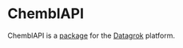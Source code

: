 # ChemblAPI

ChemblAPI is a [package](https://datagrok.ai/help/develop/develop#packages) for the [Datagrok](https://datagrok.ai) platform.